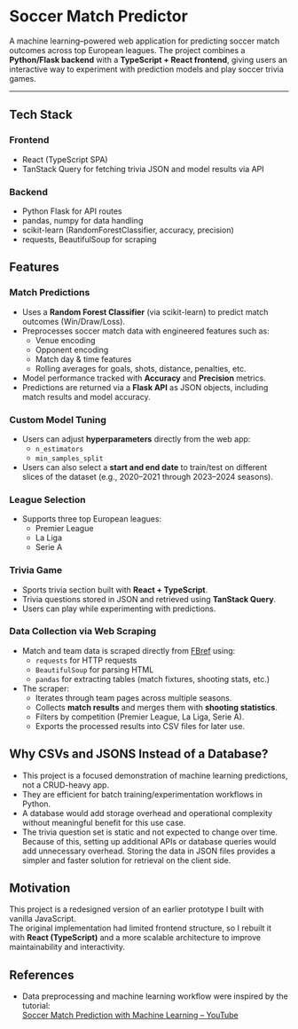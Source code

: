 # Soccer Match Predictor

A machine learning–powered web application for predicting soccer match outcomes across top European leagues. The project combines a **Python/Flask backend** with a **TypeScript + React frontend**, giving users an interactive way to experiment with prediction models and play soccer trivia games.  

---

## Tech Stack 

### Frontend 
- React (TypeScript SPA)
- TanStack Query for fetching trivia JSON and model results via API

### Backend
- Python Flask for API routes
- pandas, numpy for data handling
- scikit-learn (RandomForestClassifier, accuracy, precision)
- requests, BeautifulSoup for scraping

## Features

### Match Predictions
- Uses a **Random Forest Classifier** (via scikit-learn) to predict match outcomes (Win/Draw/Loss).  
- Preprocesses soccer match data with engineered features such as:  
  - Venue encoding  
  - Opponent encoding  
  - Match day & time features  
  - Rolling averages for goals, shots, distance, penalties, etc.  
- Model performance tracked with **Accuracy** and **Precision** metrics.  
- Predictions are returned via a **Flask API** as JSON objects, including match results and model accuracy.  

### Custom Model Tuning
- Users can adjust **hyperparameters** directly from the web app:  
  - `n_estimators`  
  - `min_samples_split`  
- Users can also select a **start and end date** to train/test on different slices of the dataset (e.g., 2020–2021 through 2023–2024 seasons).  

### League Selection
- Supports three top European leagues:  
  - Premier League  
  - La Liga  
  - Serie A  

### Trivia Game
- Sports trivia section built with **React + TypeScript**.  
- Trivia questions stored in JSON and retrieved using **TanStack Query**.  
- Users can play while experimenting with predictions.  

### Data Collection via Web Scraping
- Match and team data is scraped directly from [FBref](https://fbref.com) using:  
  - `requests` for HTTP requests  
  - `BeautifulSoup` for parsing HTML  
  - `pandas` for extracting tables (match fixtures, shooting stats, etc.)  
- The scraper:  
  - Iterates through team pages across multiple seasons.  
  - Collects **match results** and merges them with **shooting statistics**.  
  - Filters by competition (Premier League, La Liga, Serie A).  
  - Exports the processed results into CSV files for later use.
 
## Why CSVs and JSONS Instead of a Database?
- This project is a focused demonstration of machine learning predictions, not a CRUD-heavy app.
- They are efficient for batch training/experimentation workflows in Python.
- A database would add storage overhead and operational complexity without meaningful benefit for this use case.
- The trivia question set is static and not expected to change over time. Because of this, setting up additional APIs or database queries would add unnecessary overhead. Storing the data in JSON files provides a simpler and faster solution for retrieval on the client side.

## Motivation
This project is a redesigned version of an earlier prototype I built with vanilla JavaScript.  
The original implementation had limited frontend structure, so I rebuilt it with **React (TypeScript)** and a more scalable architecture to improve maintainability and interactivity.

## References

- Data preprocessing and machine learning workflow were inspired by the tutorial:  
  [Soccer Match Prediction with Machine Learning – YouTube](https://www.youtube.com/watch?v=0irmDBWLrco)
